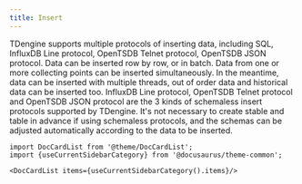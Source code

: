 ```yaml
---
title: Insert
---
```


TDengine supports multiple protocols of inserting data, including SQL, InfluxDB Line protocol, OpenTSDB Telnet protocol, OpenTSDB JSON protocol. Data can be inserted row by row, or in batch. Data from one or more collecting points can be inserted simultaneously. In the meantime, data can be inserted with multiple threads, out of order data and historical data can be inserted too. InfluxDB Line protocol, OpenTSDB Telnet protocol and OpenTSDB JSON protocol are the 3 kinds of schemaless insert protocols supported by TDengine. It's not necessary to create stable and table in advance if using schemaless protocols, and the schemas can be adjusted automatically according to the data to be inserted.

```mdx-code-block
import DocCardList from '@theme/DocCardList';
import {useCurrentSidebarCategory} from '@docusaurus/theme-common';

<DocCardList items={useCurrentSidebarCategory().items}/>
```